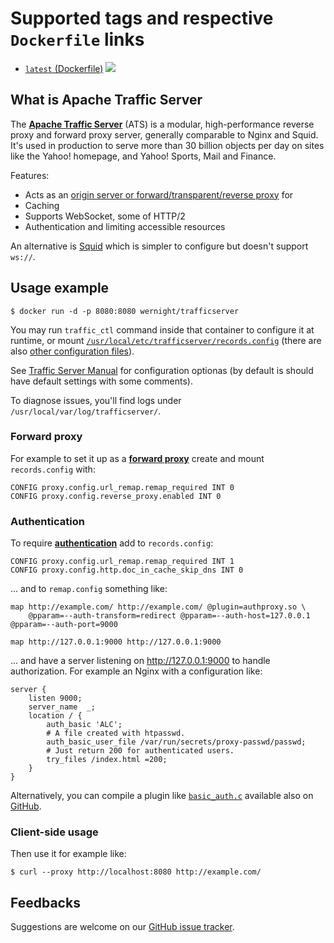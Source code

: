 Supported tags and respective `Dockerfile` links
================================================

  * [`latest` (Dockerfile)](https://github.com/wernight/docker-trafficserver/blob/master/Dockerfile) [![](https://images.microbadger.com/badges/image/wernight/trafficserver.svg)](https://microbadger.com/images/wernight/trafficserver "Get your own image badge on microbadger.com")


What is Apache Traffic Server
-----------------------------

The [**Apache Traffic Server**](https://trafficserver.apache.org/) (ATS) is a modular, high-performance reverse proxy and forward proxy server, generally comparable to Nginx and Squid.
It's used in production to serve more than 30 billion objects per day on sites like the Yahoo! homepage, and Yahoo! Sports, Mail and Finance.

Features:

  * Acts as an [origin server or forward/transparent/reverse proxy](https://docs.trafficserver.apache.org/en/latest/getting-started/index.en.html#terminology) for 
  * Caching
  * Supports WebSocket, some of HTTP/2
  * Authentication and limiting accessible resources

An alternative is [Squid](https://hub.docker.com/r/wernight/squid/) which is simpler to configure but doesn't support `ws://`.


Usage example
-------------

    $ docker run -d -p 8080:8080 wernight/trafficserver

You may run `traffic_ctl` command inside that container to configure it at runtime, or
mount [`/usr/local/etc/trafficserver/records.config`](https://docs.trafficserver.apache.org/en/latest/admin-guide/configuring-traffic-server.en.html)
(there are also [other configuration files](https://docs.trafficserver.apache.org/en/latest/admin-guide/files/index.en.html)).

See [Traffic Server Manual](https://docs.trafficserver.apache.org/en/latest/) for configuration optionas
(by default is should have default settings with some comments).

To diagnose issues, you'll find logs under `/usr/local/var/log/trafficserver/`.


### Forward proxy

For example to set it up as a
[**forward proxy**](https://docs.trafficserver.apache.org/en/latest/admin-guide/configuration/transparent-forward-proxying.en.html?highlight=forward)
create and mount `records.config` with:

    CONFIG proxy.config.url_remap.remap_required INT 0
    CONFIG proxy.config.reverse_proxy.enabled INT 0

### Authentication

To require [**authentication**](https://docs.trafficserver.apache.org/en/latest/admin-guide/plugins/authproxy.en.html) add to `records.config`:

    CONFIG proxy.config.url_remap.remap_required INT 1
    CONFIG proxy.config.http.doc_in_cache_skip_dns INT 0

... and to `remap.config` something like:

    map http://example.com/ http://example.com/ @plugin=authproxy.so \
        @pparam=--auth-transform=redirect @pparam=--auth-host=127.0.0.1 @pparam=--auth-port=9000

    map http://127.0.0.1:9000 http://127.0.0.1:9000

... and have a server listening on http://127.0.0.1:9000 to handle authorization.
For example an Nginx with a configuration like:

    server {
        listen 9000;
        server_name  _;
        location / {
            auth_basic 'ALC';
            # A file created with htpasswd.
            auth_basic_user_file /var/run/secrets/proxy-passwd/passwd;
            # Just return 200 for authenticated users.
            try_files /index.html =200;
        }
    }

Alternatively, you can compile a plugin like [`basic_auth.c`](https://docs.trafficserver.apache.org/en/latest/developer-guide/plugins/example-plugins/basic-authorization/index.en.html) available also on [GitHub](https://github.com/apache/trafficserver/tree/master/example/basic_auth).


### Client-side usage

Then use it for example like:

    $ curl --proxy http://localhost:8080 http://example.com/


Feedbacks
---------

Suggestions are welcome on our [GitHub issue tracker](https://github.com/wernight/docker-trafficserver/issues).
